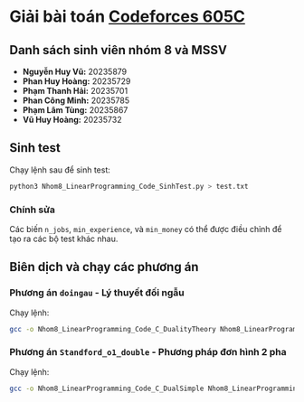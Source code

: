 # Giải bài toán [Codeforces 605C](https://codeforces.com/problemset/problem/605/C)
## Danh sách sinh viên nhóm 8 và MSSV
- **Nguyễn Huy Vũ:** 20235879
- **Phan Huy Hoàng:** 20235729
- **Phạm Thanh Hải:** 20235701
- **Phan Công Minh:** 20235785
- **Phạm Lâm Tùng:** 20235867
- **Vũ Huy Hoàng:** 20235732

## Sinh test
Chạy lệnh sau để sinh test:
```bash
python3 Nhom8_LinearProgramming_Code_SinhTest.py > test.txt
```

### Chính sửa
Các biến `n_jobs`, `min_experience`, và `min_money` có thể được điều chỉnh để tạo ra các bộ test khác nhau.

## Biên dịch và chạy các phương án
### Phương án `doingau` - Lý thuyết đối ngẫu
Chạy lệnh:
```bash
gcc -o Nhom8_LinearProgramming_Code_C_DualityTheory Nhom8_LinearProgramming_Code_C_DualityTheory.c && ./doingau < test.txt
```

### Phương án `Standford_o1_double` - Phương pháp đơn hình 2 pha
Chạy lệnh:
```bash
gcc -o Nhom8_LinearProgramming_Code_C_DualSimple Nhom8_LinearProgramming_Code_C_DualSimplex.c && ./Standford_o1_double < test.txt
```


